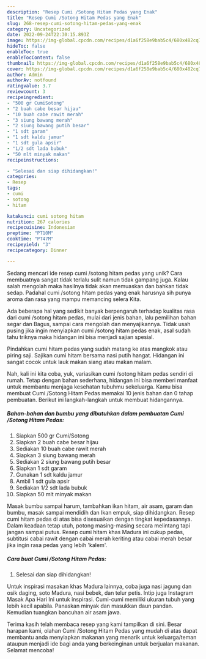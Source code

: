 ```yaml
---
description: "Resep Cumi /Sotong Hitam Pedas yang Enak"
title: "Resep Cumi /Sotong Hitam Pedas yang Enak"
slug: 268-resep-cumi-sotong-hitam-pedas-yang-enak
category: Uncategorized
date: 2022-09-24T22:30:15.893Z
image: https://img-global.cpcdn.com/recipes/d1a6f258e9bab5c4/680x482cq70/cumi-sotong-hitam-pedas-foto-resep-utama.jpg
hideToc: false
enableToc: true
enableTocContent: false
thumbnail: https://img-global.cpcdn.com/recipes/d1a6f258e9bab5c4/680x482cq70/cumi-sotong-hitam-pedas-foto-resep-utama.jpg
cover: https://img-global.cpcdn.com/recipes/d1a6f258e9bab5c4/680x482cq70/cumi-sotong-hitam-pedas-foto-resep-utama.jpg
author: Admin
authorAv: notfound
ratingvalue: 3.7
reviewcount: 3
recipeingredient:
- "500 gr CumiSotong"
- "2 buah cabe besar hijau"
- "10 buah cabe rawit merah"
- "3 siung bawang merah"
- "2 siung bawang putih besar"
- "1 sdt garam"
- "1 sdt kaldu jamur"
- "1 sdt gula apsir"
- "1/2 sdt lada bubuk"
- "50 mlt minyak makan"
recipeinstructions:

- "Selesai dan siap dihidangkan!"
categories:
- Resep
tags:
- cumi
- sotong
- hitam

katakunci: cumi sotong hitam 
nutrition: 267 calories
recipecuisine: Indonesian
preptime: "PT10M"
cooktime: "PT47M"
recipeyield: "3"
recipecategory: Dinner

---
```





Sedang mencari ide resep cumi /sotong hitam pedas yang unik? Cara membuatnya sangat tidak terlalu sulit namun tidak gampang juga. Kalau salah mengolah maka hasilnya tidak akan memuaskan dan bahkan tidak sedap. Padahal cumi /sotong hitam pedas yang enak harusnya sih punya aroma dan rasa yang mampu memancing selera Kita.





Ada beberapa hal yang sedikit banyak berpengaruh terhadap kualitas rasa dari cumi /sotong hitam pedas, mulai dari jenis bahan, lalu pemilihan bahan segar dan Bagus, sampai cara mengolah dan menyajikannya. Tidak usah pusing jika ingin menyiapkan cumi /sotong hitam pedas enak,      asal sudah tahu triknya maka hidangan ini bisa menjadi sajian spesial.














Pindahkan cumi hitam pedas yang sudah matang ke atas mangkok atau piring saji. Sajikan cumi hitam bersama nasi putih hangat. Hidangan ini sangat cocok untuk lauk makan siang atau makan malam.






Nah, kali ini kita coba, yuk, variasikan cumi /sotong hitam pedas sendiri di rumah. Tetap dengan bahan sederhana, hidangan ini bisa memberi manfaat untuk membantu menjaga kesehatan tubuhmu sekeluarga. Kamu bisa membuat Cumi /Sotong Hitam Pedas memakai 10 jenis bahan dan 0 tahap pembuatan. Berikut ini langkah-langkah untuk membuat hidangannya.

<!--inarticleads1-->

##### Bahan-bahan dan bumbu yang dibutuhkan dalam pembuatan Cumi /Sotong Hitam Pedas:

1. Siapkan 500 gr Cumi/Sotong
1. Siapkan 2 buah cabe besar hijau
1. Sediakan 10 buah cabe rawit merah
1. Siapkan 3 siung bawang merah
1. Sediakan 2 siung bawang putih besar
1. Siapkan 1 sdt garam
1. Gunakan 1 sdt kaldu jamur
1. Ambil 1 sdt gula apsir
1. Sediakan 1/2 sdt lada bubuk
1. Siapkan 50 mlt minyak makan


Masak bumbu sampai harum, tambahkan ikan hitam, air asam, garam dan bumbu, masak sampai mendidih dan Ikan empuk, siap dihidangkan. Resep cumi hitam pedas di atas bisa disesuaikan dengan tingkat kepedasannya. Dalam keadaan tetap utuh, potong masing-masing secara melintang tapi jangan sampai putus. Resep cumi hitam khas Madura ini cukup pedas, subtitusi cabai rawit dengan cabai merah keriting atau cabai merah besar jika ingin rasa pedas yang lebih &#39;kalem&#39;. 

<!--inarticleads2-->

##### Cara buat Cumi /Sotong Hitam Pedas:


1. Selesai dan siap dihidangkan!

Untuk inspirasi masakan khas Madura lainnya, coba juga nasi jagung dan osik daging, soto Madura, nasi bebek, dan telur petis. Intip juga Instagram Masak Apa Hari Ini untuk inspirasi. Cumi-cumi memiliki ukuran tubuh yang lebih kecil apabila. Panaskan minyak dan masukkan daun pandan. Kemudian tuangkan bancuhan air asam jawa. 

Terima kasih telah membaca resep yang kami tampilkan di sini. Besar harapan kami, olahan Cumi /Sotong Hitam Pedas yang mudah di atas dapat membantu anda menyiapkan makanan yang menarik untuk keluarga/teman ataupun menjadi ide bagi anda yang berkeinginan untuk berjualan makanan. Selamat mencoba!
